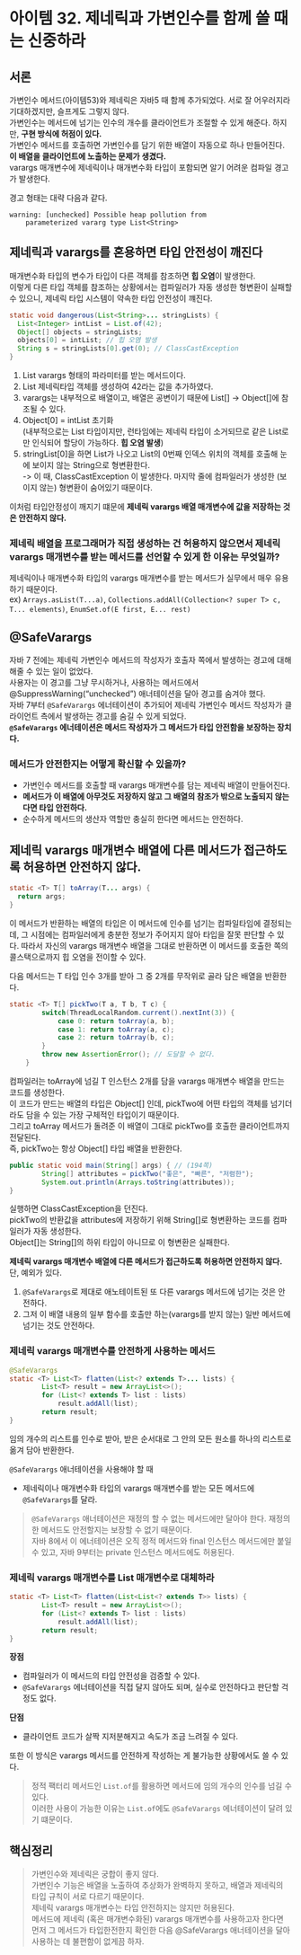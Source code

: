 # 아이템 32. 제네릭과 가변인수를 함께 쓸 때는 신중하라

## 서론
가변인수 메서드(아이템53)와 제네릭은 자바5 때 함께 추가되었다. 서로 잘 어우러지라 기대하겠지만, 슬프게도 그렇지 않다.  
가변인수는 메서드에 넘기는 인수의 개수를 클라이언트가 조절할 수 있게 해준다. 하지만, **구현 방식에 허점이 있다.**  
가변인수 메서드를 호출하면 가변인수를 담기 위한 배열이 자동으로 하나 만들어진다. **이 배열을 클라이언트에 노출하는 문제가 생겼다.**  
varargs 매개변수에 제네릭이나 매개변수화 타입이 포함되면 알기 어려운 컴파일 경고가 발생한다.  

경고 형태는 대략 다음과 같다.
```
warning: [unchecked] Possible heap pollution from
    parameterized vararg type List<String>
```

## 제네릭과 varargs를 혼용하면 타입 안전성이 깨진다
매개변수화 타입의 변수가 타입이 다른 객체를 참조하면 **힙 오염**이 발생한다.  
이렇게 다른 타입 객체를 참조하는 상황에서는 컴파일러가 자동 생성한 형변환이 실패할 수 있으니, 제네릭 타입 시스템이 약속한 타입 안전성이 꺠진다.

```Java
static void dangerous(List<String>... stringLists) {
  List<Integer> intList = List.of(42);
  Object[] objects = stringLists;
  objects[0] = intList; // 힙 오염 발생
  String s = stringLists[0].get(0); // ClassCastException
}
```
1. List varargs 형태의 파라미터를 받는 메서드이다.
2. List 제네릭타입 객체를 생성하여 42라는 값을 추가하였다.
3. varargs는 내부적으로 배열이고, 배열은 공변이기 때문에 List[] -> Object[]에 참조될 수 있다.
4. Object[0] = intList 초기화  
   (내부적으로는 List 타입이지만, 런타임에는 제네릭 타입이 소거되므로 같은 List로만 인식되어 할당이 가능하다. **힙 오염 발생**)
5. stringList[0]을 하면 List가 나오고 List의 0번째 인덱스 위치의 객체를 호출해 눈에 보이지 않는 String으로 형변환한다.  
-> 이 때, ClassCastException 이 발생한다. 마지막 줄에 컴파일러가 생성한 (보이지 않는) 형변환이 숨어있기 때문이다.  

이처럼 타입안정성이 깨지기 떄문에 **제네릭 varargs 배열 매개변수에 값을 저장하는 것은 안전하지 않다.**

### 제네릭 배열을 프로그래머가 직접 생성하는 건 허용하지 않으면서 제네릭 varargs 매개변수를 받는 메서드를 선언할 수 있게 한 이유는 무엇일까?
제네릭이나 매개변수화 타입의 varargs 매개변수를 받는 메서드가 실무에서 매우 유용하기 때문이다.  
ex) `Arrays.asList(T...a)`, `Collections.addAll(Collection<? super T> c, T... elements)`, `EnumSet.of(E first, E... rest)`

## @SafeVarargs
자바 7 전에는 제네릭 가변인수 메서드의 작성자가 호출자 쪽에서 발생하는 경고에 대해 해줄 수 있는 일이 없었다.    
사용자는 이 경고를 그냥 무시하거나, 사용하는 메서드에서 @SuppressWarning(“unchecked”) 애너테이션을 달아 경고를 숨겨야 했다.  
자바 7부터 `@SafeVarargs` 에너테이션이 추가되어 제네릭 가변인수 메서드 작성자가 클라이언트 측에서 발생하는 경고를 숨길 수 있게 되었다.  
**`@SafeVarargs` 에너테이션은 메서드 작성자가 그 메서드가 타입 안전함을 보장하는 장치다.**

### 메서드가 안전한지는 어떻게 확신할 수 있을까? 
- 가변인수 메서드를 호출할 때 varargs 매개변수를 담는 제네릭 배열이 만들어진다.  
- **메서드가 이 배열에 아무것도 저장하지 않고 그 배열의 참조가 밖으로 노출되지 않는다면 타입 안전하다.**  
- 순수하게 메서드의 생산자 역할만 충실히 한다면 메서드는 안전하다.

## 제네릭 varargs 매개변수 배열에 다른 메서드가 접근하도록 허용하면 안전하지 않다.
```Java
static <T> T[] toArray(T... args) {
  return args;
}
```
이 메서드가 반환하는 배열의 타입은 이 메서드에 인수를 넘기는 컴파일타임에 결정되는데, 그 시점에는 컴파일러에게 충분한 정보가 주어지지 않아 타입을 잘못 판단할 수 있다. 따라서 자신의 varargs 매개변수 배열을 그대로 반환하면 이 메서드를 호출한 쪽의 콜스택으로까지 힙 오염을 전이할 수 있다.  

다음 메서드는 T 타입 인수 3개를 받아 그 중 2개를 무작위로 골라 담은 배열을 반환한다.
```Java
static <T> T[] pickTwo(T a, T b, T c) {
        switch(ThreadLocalRandom.current().nextInt(3)) {
            case 0: return toArray(a, b);
            case 1: return toArray(a, c);
            case 2: return toArray(b, c);
        }
        throw new AssertionError(); // 도달할 수 없다.
    }
```
컴파일러는 toArray에 넘길 T 인스턴스 2개를 담을 varargs 매개변수 배열을 만드는 코드를 생성한다.  
이 코드가 만드는 배열의 타입은 Object[] 인데, pickTwo에 어떤 타입의 객체를 넘기더라도 담을 수 있는 가장 구체적인 타입이기 때문이다.  
그리고 toArray 메서드가 돌려준 이 배열이 그대로 pickTwo를 호출한 클라이언트까지 전달된다.  
즉, pickTwo는 항상 Object[] 타입 배열을 반환한다.

```Java
public static void main(String[] args) { // (194쪽)
        String[] attributes = pickTwo("좋은", "빠른", "저렴한");
        System.out.println(Arrays.toString(attributes));
}
```
실행하면 ClassCastException을 던진다.  
pickTwo의 반환값을 attributes에 저장하기 위해 String[]로 형변환하는 코드를 컴파일러가 자동 생성한다.  
Object[]는 String[]의 하위 타입이 아니므로 이 형변환은 실패한다.

**제네릭 varargs 매개변수 배열에 다른 메서드가 접근하도록 허용하면 안전하지 않다.**
단, 예외가 있다.
1. `@SafeVarargs`로 제대로 애노테이트된 또 다른 varargs 메서드에 넘기는 것은 안전하다.
2. 그저 이 배열 내용의 일부 함수를 호출만 하는(varargs를 받지 않는) 일반 메서드에 넘기는 것도 안전하다.

### 제네릭 varargs 매개변수를 안전하게 사용하는 메서드
```Java
@SafeVarargs
static <T> List<T> flatten(List<? extends T>... lists) {
        List<T> result = new ArrayList<>();
        for (List<? extends T> list : lists)
            result.addAll(list);
        return result;
}
``` 
임의 개수의 리스트를 인수로 받아, 받은 순서대로 그 안의 모든 원소를 하나의 리스트로 옮겨 담아 반환한다.

`@SafeVarargs` 애너테이션을 사용해야 할 때
- 제네릭이나 매개변수화 타입의 varargs 매개변수를 받는 모든 메서드에 `@SafeVarargs`를 달라.

> `@SafeVarargs` 애너테이션은 재정의 할 수 없는 메서드에만 달아야 한다. 재정의한 메서드도 안전할지는 보장할 수 없기 때문이다.  
> 자바 8에서 이 에너테이션은 오직 정적 메서드와 final 인스턴스 메서드에만 붙일 수 있고, 자바 9부터는 private 인스턴스 메서드에도 허용된다.

### 제네릭 varargs 매개변수를 List 매개변수로 대체하라
```Java
static <T> List<T> flatten(List<List<? extends T>> lists) {
        List<T> result = new ArrayList<>();
        for (List<? extends T> list : lists)
            result.addAll(list);
        return result;
}
```    
**장점**
- 컴파일러가 이 메서드의 타입 안전성을 검증할 수 있다.
- `@SafeVarargs` 에너테이션을 직접 달지 않아도 되며, 실수로 안전하다고 판단할 걱정도 없다.  

**단점**
- 클라이언트 코드가 살짝 지저분해지고 속도가 조금 느려질 수 있다.

또한 이 방식은 varargs 메서드를 안전하게 작성하는 게 불가능한 상황에서도 쓸 수 있다.  

> 정적 팩터리 메서드인 `List.of`를 활용하면 메서드에 임의 개수의 인수를 넘길 수 있다.  
> 이러한 사용이 가능한 이유는 `List.of`에도 `@SafeVarargs` 에너테이션이 달려 있기 떄문이다.

## 핵심정리
> 가변인수와 제네릭은 궁합이 좋지 않다.  
> 가변인수 기능은 배열을 노출하여 추상화가 완벽하지 못하고, 배열과 제네릭의 타입 규칙이 서로 다르기 때문이다.  
> 제네릭 varargs 매개변수는 타입 안전하지는 않지만 허용된다.  
> 메서드에 제네릭 (혹은 매개변수화된) varargs 매개변수를 사용하고자 한다면 먼저 그 메서드가 타입한전한지 확인한 다음 @SafeVarargs 애너테이션을 달아 사용하는 데 불편함이 없게끔 하자.  



